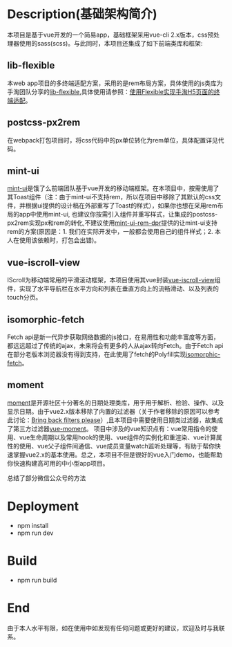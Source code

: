 
# Description(基础架构简介)
本项目是基于vue开发的一个简易app，基础框架采用vue-cli 2.x版本，css预处理器使用的sass(scss)。与此同时，本项目还集成了如下前端类库和框架:

## lib-flexible
本web app项目的多终端适配方案，采用的是rem布局方案，具体使用的js类库为手淘团队分享的[lib-flexible](https://www.npmjs.com/package/lib-flexible),具体使用请参照：[使用Flexible实现手淘H5页面的终端适配](http://www.w3cplus.com/mobile/lib-flexible-for-html5-layout.html)。
## postcss-px2rem
在webpack打包项目时，将css代码中的px单位转化为rem单位，具体配置详见代码。
## mint-ui
[mint-ui](https://mint-ui.github.io/#!/en)是饿了么前端团队基于vue开发的移动端框架。在本项目中，按需使用了其Toast组件（注：由于mint-ui不支持rem，所以在项目中移除了其默认的css文件，并根据ui提供的设计稿在外部重写了Toast的样式），如果你也想在采用rem布局的app中使用mint-ui, 也建议你按需引入组件并重写样式，让集成的postcss-px2rem实现px和rem的转化,不建议使用[mint-ui-rem-dpr](https://www.npmjs.com/package/mint-ui-rem-dpr)提供的让mint-ui支持rem的方案(原因是：1. 我们在实际开发中，一般都会使用自己的组件样式；2. 本人在使用该依赖时，打包会出错)。
## vue-iscroll-view
IScroll为移动端常用的平滑滚动框架，本项目使用其vue封装[vue-iscroll-view](https://github.com/Dafrok/vue-iscroll-view)组件，实现了水平导航栏在水平方向和列表在垂直方向上的流畅滑动、以及列表的touch分页。
## isomorphic-fetch
Fetch api是新一代异步获取网络数据的js接口，在易用性和功能丰富度等方面，都远远超过了传统的ajax，未来将会有更多的人从ajax转向Fetch。由于Fetch api在部分老版本浏览器没有得到支持，在此使用了fetch的Polyfill实现[isomorphic-fetch](https://www.npmjs.com/package/isomorphic-fetch)。
## moment
[moment](http://momentjs.com)是开源社区十分著名的日期处理类库，用于用于解析、检验、操作、以及显示日期。由于vue2.x版本移除了内置的过滤器（关于作者移除的原因可以参考此讨论：[Bring back filters please](https://github.com/vuejs/vue/issues/2756)）,且本项目中需要使用日期类过滤器，故集成了第三方过滤器[vue-moment](https://www.npmjs.com/package/vue-momentjs)。
项目中涉及的vue知识点有：vue常用指令的使用、vue生命周期以及常用hook的使用、vue组件的实例化和重渲染、vue计算属性的使用、vue父子组件间通信、vue成员变量watch监听处理等，有助于帮你快速掌握vue2.x的基本使用。总之，本项目不但是很好的vue入门demo，也能帮助你快速构建高可用的中小型app项目。


总结了部分微信公众号的方法
# Deployment

* npm install
* npm run dev

# Build
* npm run build

# End
由于本人水平有限，如在使用中如发现有任何问题或更好的建议，欢迎及时与我联系。

